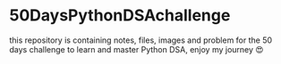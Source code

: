 # 50DaysPythonDSAchallenge
this repository is containing notes, files, images and problem for the 50 days challenge to learn and master Python DSA, enjoy my journey 😍
